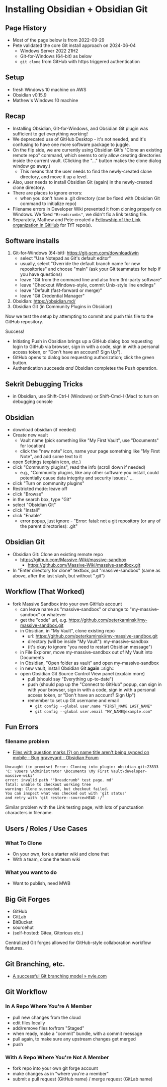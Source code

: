 # Installing Obsidian + Obsidian Git

## Page History

- Most of the page below is from 2022-09-29
- Pete validated the core Git install approach on 2024-06-04
	- Windows Server 2022 21H2
	- Git-for-Windows (64-bit) as below
	- `git clone` from GitHub with https triggered authentication

## Setup

- fresh Windows 10 machine on AWS
- Obsidian v0.15.9
- Mathew's Windows 10 machine

## Recap

- Installing Obsidian, Git-for-Windows, and Obsidian Git plugin was sufficient to get everything working!
- We deprecated use of GitHub Desktop - it's not needed, and it's confusing to have one more software package to juggle.
- On the flip side, we are currently using Obsidian Git's "Clone an existing remote repo" command, which seems to only allow creating directories inside the current vault. (Clicking the "..." button makes the clone dialog window go away.)
    - This means that the user needs to find the newly-created clone directory, and move it up a level.
- Also, user needs to install Obsidian Git (again) in the newly-created clone directory.
- There are places to ignore errors:
    - when you don't have a .git directory (can be fixed with Obsidian Git command to initialize repo)
- Filename errors in Developer Wiki prevented it from cloning properly on Windows. We fixed `"Breadcrumbs"`, we didn't fix a link testing file.
- Separately, Mathew and Pete created a [Fellowship of the Link organization in GitHub](https://github.com/Fellowship-of-the-Link) for TfT repo(s).

## Software installs

1. Git-for-Windows (64-bit): https://git-scm.com/download/win
    * select "Use Notepad as Git's default editor"
    * usually, select "Override the default branch name for new repositories" and choose "main" (ask your Git teammates for help if you have questions)
    * leave "Git from the command line and also from 3rd-party software"
    * leave "Checkout Windows-style, commit Unix-style line endings"
    * leave "Default (fast-forward or merge)"
    * leave "Git Credential Manager"
1. Obsidian: https://obsidian.md/ 
1. Obsidian Git (in Community Plugins in Obsidian)

Now we test the setup by attempting to commit and push this file to the GitHub repository.

Success!

- Initiating Push in Obsidian brings up a GitHub dialog box requesting login to GitHub via browser, sign in with a code, sign in with a personal access token, or "Don't have an account? Sign Up"). 
- GitHub opens to dialog box requesting authorization; click the green button. 
- Authentication succeeds *and* Obsidian completes the Push operation. 

## Sekrit Debugging Tricks

- in Obsidian, use Shift-Ctrl-I (Windows) or Shift-Cmd-I (Mac) to turn on debugging console

## Obsidian

- download obsidian (if needed)
- Create new vault
    - Vault name (pick something like "My First Vault", use "Documents" for location)
    - click the "new note" icon, name your page something like "My First Note", and add some text to it
- open Settings (explain icon, etc.)
- click "Community plugins", read the info (scroll down if needed)
    - e.g., "Community plugins, like any other software you install, could potentially cause data integrity and security issues." ...
- click "Turn on community plugins"
- Restricted mode: leave off
- click "Browse"
- in the search box, type "Git"
- select "Obsidian Git"
- click "Install"
- click "Enable"
    - error popup, just ignore - "Error: fatal: not a git repository (or any of
the parent directories): .git"

## Obsidian Git

* Obsidian Git: Clone an existing remote repo
    * https://github.com/Massive-Wiki/massive-sandbox
        * https://github.com/Massive-Wiki/massive-sandbox.git
* In "Enter directory for clone" textbox, put "massive-sandbox" (same as above, after the last slash, but without ".git")

## Workflow (That Worked)

- fork Massive Sandbox into your own GitHub account
    - can leave name as "massive-sandbox" or change to "my-massive-sandbox" or whatever
    - get the "code" url, e.g. https://github.com/peterkaminski/my-massive-sandbox.git
    - in Obsidian, in "My Vault", clone existing repo
        - url: https://github.com/peterkaminski/my-massive-sandbox.git
        - directory (will be inside "My Vault"): my-massive-sandbox
        - (it's okay to ignore "you need to restart Obsidian message")
    - in File Explorer, move my-massive-sandbox out of My Vault into Documents
    - in Obsidian, "Open folder as vault" and open my-massive-sandbox
    - in new vault, install Obsidian Git **again** ::sigh::
    - open Obsidian Git Source Control View panel (explain more)
        - pull (should say "Everything up-to-date")
        - push (should pop up the "Connect to GitHub" popup, can sign in with your browser, sign in with a code, sign in with a personal access token, or "Don't have an account? Sign Up")
        - remember to set up Git username and email
	        - `git config --global user.name "FIRST_NAME LAST_NAME"`
	        - `git config --global user.email "MY_NAME@example.com"`

## Fun Errors

### filename problem

- [Files with question marks \(?\) on name title aren't being synced on mobile \- Bug graveyard \- Obsidian Forum](https://forum.obsidian.md/t/files-with-question-marks-on-name-title-arent-being-synced-on-mobile/21352/4)

```
Uncaught (in promise) Error: Cloning into plugin: obsidian-git:23833
'C: \Users \Administrator \Documents \My First Vault\developer-massive-wiki'
error: invalid path '"Breadcrumb" test page. md'
fatal: unable to checkout working tree
warning: Clone succeeded, but checkout failed.
You can inspect what was checked out with 'git status'
and retry with 'git restore--source=HEAD :/'
```

Similar problem with the Link testing page, with lots of punctuation characters in filename.

## Users / Roles / Use Cases

### What To Clone

- On your own, fork a starter wiki and clone that
- With a team, clone the team wiki

### What you want to do

- Want to publish, need MWB

## Big Git Forges

- GitHub
- GitLab
- BitBucket
- sourcehut
- (self-hosted: Gitea, Gitorious etc.)

Centralized Git forges allowed for GitHub-style collaboration workflow features.

## Git Branching, etc.

- [A successful Git branching model » nvie.com](https://nvie.com/posts/a-successful-git-branching-model/)

## Git Workflow

### In A Repo Where You're A Member

- pull new changes from the cloud
- edit files locally
- add/remove files to/from "Staged"
- when ready, make a "commit" bundle, with a commit message
- pull again, to make sure any upstream changes get merged
- push

### With A Repo Where You're Not A Member

- fork repo into your own git forge account
- make changes as in "where you're a member"
- submit a pull request (GitHub name) / merge request (GitLab name)

